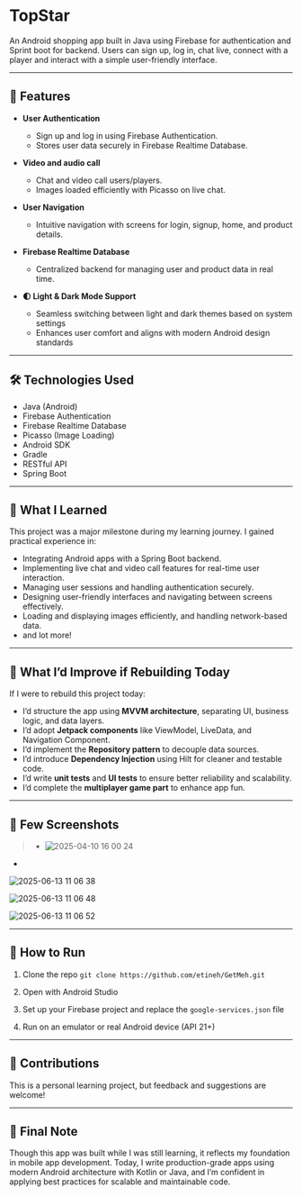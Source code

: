
# TopStar

An Android shopping app built in Java using Firebase for authentication and Sprint boot for backend. Users can sign up, log in, chat live, connect with a player and interact with a simple user-friendly interface.

---

## 🚀 Features

* **User Authentication**

  * Sign up and log in using Firebase Authentication.
  * Stores user data securely in Firebase Realtime Database.

* **Video and audio call**

  * Chat and video call users/players.
  * Images loaded efficiently with Picasso on live chat.

* **User Navigation**

  * Intuitive navigation with screens for login, signup, home, and product details.

* **Firebase Realtime Database**

  * Centralized backend for managing user and product data in real time.


* **🌓 Light & Dark Mode Support**

  * Seamless switching between light and dark themes based on system settings
  * Enhances user comfort and aligns with modern Android design standards
    
---

## 🛠️ Technologies Used

* Java (Android)
* Firebase Authentication
* Firebase Realtime Database
* Picasso (Image Loading)
* Android SDK
* Gradle
* RESTful API
* Spring Boot

---

## 🎯 What I Learned

This project was a major milestone during my learning journey. I gained practical experience in:

* Integrating Android apps with a Spring Boot backend.
* Implementing live chat and video call features for real-time user interaction.
* Managing user sessions and handling authentication securely.
* Designing user-friendly interfaces and navigating between screens effectively.
* Loading and displaying images efficiently, and handling network-based data.
* and lot more!

---

## 🔧 What I’d Improve if Rebuilding Today

If I were to rebuild this project today:

* I’d structure the app using **MVVM architecture**, separating UI, business logic, and data layers.
* I’d adopt **Jetpack components** like ViewModel, LiveData, and Navigation Component.
* I’d implement the **Repository pattern** to decouple data sources.
* I’d introduce **Dependency Injection** using Hilt for cleaner and testable code.
* I’d write **unit tests** and **UI tests** to ensure better reliability and scalability.
* I’d complete the **multiplayer game part** to enhance app fun.
---

## 📸 Few Screenshots 

> * ![2025-04-10 16 00 24](https://github.com/user-attachments/assets/9a6298a2-3d97-4bf1-ab2f-b8385924649c)
 *
 ![2025-06-13 11 06 38](https://github.com/user-attachments/assets/2a05f367-4a0b-4c64-abd3-d7478cbfbf18)

![2025-06-13 11 06 48](https://github.com/user-attachments/assets/02ac674a-37b2-4df2-9de3-b0f6f3b15068)

![2025-06-13 11 06 52](https://github.com/user-attachments/assets/75cf7889-d17d-43c8-b820-34662acc43c6)


---

## 💬 How to Run

1. Clone the repo
   `git clone https://github.com/etineh/GetMeh.git`

2. Open with Android Studio

3. Set up your Firebase project and replace the `google-services.json` file

4. Run on an emulator or real Android device (API 21+)

---

## 🤝 Contributions

This is a personal learning project, but feedback and suggestions are welcome!

---

## 🧠 Final Note

Though this app was built while I was still learning, it reflects my foundation in mobile app development. Today, I write production-grade apps using modern Android architecture with Kotlin or Java, and I’m confident in applying best practices for scalable and maintainable code.

